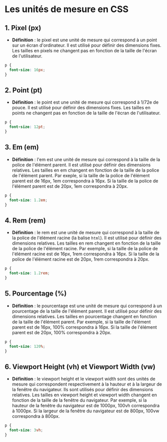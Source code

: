 # Les unités de mesure en CSS 

## 1. Pixel (px)
- **Définition** : le pixel est une unité de mesure qui correspond à un point sur un écran d'ordinateur. Il est utilisé pour définir des dimensions fixes. Les tailles en pixels ne changent pas en fonction de la taille de l'écran de l'utilisateur.

```css
p {
  font-size: 16px;
}
```

## 2. Point (pt)
- **Définition** : le point est une unité de mesure qui correspond à 1/72e de pouce. Il est utilisé pour définir des dimensions fixes. Les tailles en points ne changent pas en fonction de la taille de l'écran de l'utilisateur.

```css
p {
  font-size: 12pt;
}
```

## 3. Em (em)
- **Définition** : l'em est une unité de mesure qui correspond à la taille de la police de l'élément parent. Il est utilisé pour définir des dimensions relatives. Les tailles en em changent en fonction de la taille de la police de l'élément parent. Par exeple, si la taille de la police de l'élément parent est de 16px, 1em correspondra à 16px. Si la taille de la police de l'élément parent est de 20px, 1em correspondra à 20px. 

```css
p {
  font-size: 1.2em;
}
```

## 4. Rem (rem)
- **Définition** : le rem est une unité de mesure qui correspond à la taille de la police de l'élément racine (la balise `html`). Il est utilisé pour définir des dimensions relatives. Les tailles en rem changent en fonction de la taille de la police de l'élément racine. Par exemple, si la taille de la police de l'élément racine est de 16px, 1rem correspondra à 16px. Si la taille de la police de l'élément racine est de 20px, 1rem correspondra à 20px. 

```css
p {
  font-size: 1.2rem;
}
```

## 5. Pourcentage (%)
- **Définition** : le pourcentage est une unité de mesure qui correspond à un pourcentage de la taille de l'élément parent. Il est utilisé pour définir des dimensions relatives. Les tailles en pourcentage changent en fonction de la taille de l'élément parent. Par exemple, si la taille de l'élément parent est de 16px, 100% correspondra à 16px. Si la taille de l'élément parent est de 20px, 100% correspondra à 20px. 

```css
p {
  font-size: 120%;
}
```

## 6. Viewport Height (vh) et Viewport Width (vw)
- **Définition** : le viewport height et le viewport width sont des unités de mesure qui correspondent respectivement à la hauteur et à la largeur de la fenêtre du navigateur. Ils sont utilisés pour définir des dimensions relatives. Les tailles en viewport height et viewport width changent en fonction de la taille de la fenêtre du navigateur. Par exemple, si la hauteur de la fenêtre du navigateur est de 1000px, 100vh correspondra à 1000px. Si la largeur de la fenêtre du navigateur est de 800px, 100vw correspondra à 800px. 

```css
p {
  font-size: 3vh;
}
```



